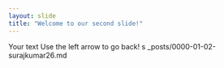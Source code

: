 ```yaml
---
layout: slide
title: "Welcome to our second slide!"
---
```

Your text
Use the left arrow to go back!
s
_posts/0000-01-02-surajkumar26.md
